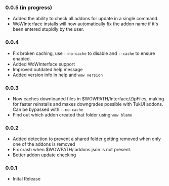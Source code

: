 ### 0.0.5 (in progress)
* Added the ability to check all addons for update in a single command.
* WoWInterface installs will now automatically fix the addon name if it's been entered stupidly by the user.

### 0.0.4
* Fix broken caching, use `--no-cache` to disable and `--cache` to ensure enabled.
* Added WoWInterface support
* Improved outdated help message
* Added version info in help and `wow version`

### 0.0.3
* Now caches downloaded files in $WOWPATH/Interface/ZipFiles, making for faster reinstalls and makes downgrades possible with TukUI addons. Can be bypassed with `--no-cache`
* Find out which addon created that folder using `wow blame`


### 0.0.2
* Added detection to prevent a shared folder getting removed when only one of the addons is removed
* Fix crash when $WOWPATH/.addons.json is not present.
* Better addon update checking

### 0.0.1
* Inital Release